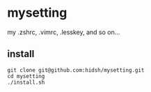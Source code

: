 # mysetting
my .zshrc, .vimrc, .lesskey, and so on...

## install
```
git clone git@github.com:hidsh/mysetting.git
cd mysetting
./install.sh
```
